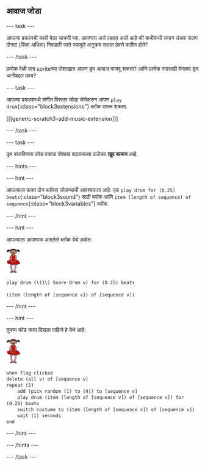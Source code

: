 ## आवाज जोडा

--- task ---

आपल्या प्रकल्पची काही वेळा चाचणी घ्या. आपणास असे लक्षात आले आहे की कधीकधी समान संख्या सलग दोनदा (किंवा अधिक) निवडली जाते ज्यामुळे अनुक्रम लक्षात ठेवणे कठीण होते?

--- /task ---

प्रत्येक वेळी पात्र spriteच्या पोशाखात आपण ड्रम आवाज वाजवू शकता? आणि प्रत्येक रंगासाठी वेगळ्या ड्रम ध्वनीबद्दल काय?

--- task ---

आपल्या प्रकल्पमध्ये संगीत विस्तार जोडा जेणेकरुन आपण `play drum`{:class="block3extensions"} ब्लॉक वापरू शकता.

[[[generic-scratch3-add-music-extension]]]

--- /task ---

--- task ---

ड्रम वाजविणारा कोड पत्राचा पोशाख बदलनाच्या कडेच्या **खूप सामान** आहे.

--- hints ---


--- hint ---

आपल्याला फक्त दोन ब्लॉक्स जोडण्याची आवश्यकता आहे: एक `play drum for (0.25) beats`{:class="block3sound"} साठी ब्लॉक आणि `item (length of sequence) of sequence`{:class="block3variables"} ब्लॉक.

--- /hint ---

--- hint ---

आपल्याला आवश्यक असलेले ब्लॉक येथे आहेत:

![ballerina](images/ballerina.png)

```blocks3
play drum (\(1\) Snare Drum v) for (0.25) beats

(item (length of [sequence v]) of [sequence v])
```

--- /hint ---

--- hint ---

तुमचा कोड कसा दिसला पाहिजे हे येथे आहे:

![ballerina](images/ballerina.png)

```blocks3
when flag clicked
delete (all v) of [sequence v]
repeat (5)
    add (pick random (1) to (4)) to [sequence v]
    play drum (item (length of [sequence v]) of [sequence v]) for (0.25) beats
    switch costume to (item (length of [sequence v]) of [sequence v])
    wait (1) seconds
end
```

--- /hint ---

--- /hints ---

--- /task ---